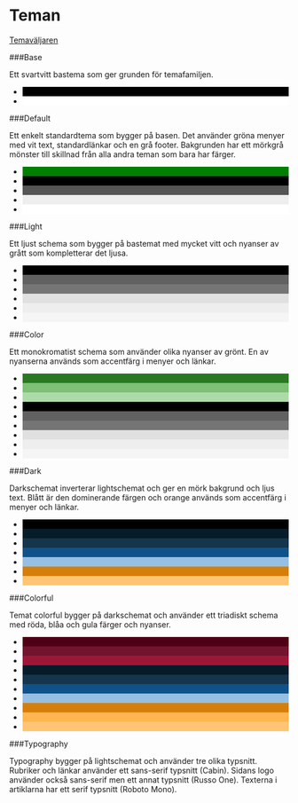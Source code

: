 Teman
=====

[Temaväljaren](theme-selector)

###Base

Ett svartvitt bastema som ger grunden för temafamiljen.

<ul class="palette">
    <li style="background-color: #000" title="#000"></li>
    <li style="background-color: #fff" title="#fff"></li>
</ul>

###Default

Ett enkelt standardtema som bygger på basen. Det använder gröna menyer med vit text, standardlänkar och en grå footer. Bakgrunden har ett mörkgrå mönster till skillnad från alla andra teman som bara har färger.

<ul class="palette">
    <li style="background-color: green" title="green"></li>
    <li style="background-color: #000" title="#000"></li>
    <li style="background-color: #555" title="#555"></li>
    <li style="background-color: #eee" title="#eee"></li>
    <li style="background-color: #fff" title="#fff"></li>
</ul>

###Light

Ett ljust schema som bygger på bastemat med mycket vitt och nyanser av grått som kompletterar det ljusa.

<ul class="palette">
    <li style="background-color: #000" title="#000"></li>
    <li style="background-color: #616161" title="#616161"></li>
    <li style="background-color: #757575" title="#757575"></li>
    <li style="background-color: #E0E0E0" title="#E0E0E0"></li>
    <li style="background-color: #EEEEEE" title="#EEEEEE"></li>
    <li style="background-color: #F5F5F5" title="#F5F5F5"></li>
</ul>

###Color

Ett monokromatist schema som använder olika nyanser av grönt. En av nyanserna används som accentfärg i menyer och länkar.

<ul class="palette">
    <li style="background-color: #2A7922" title="#2A7922"></li>
    <li style="background-color: #7DC076" title="#7DC076"></li>
    <li style="background-color: #ADDBA8" title="#ADDBA8"></li>
    <li style="background-color: #000" title="#000"></li>
    <li style="background-color: #616161" title="#616161"></li>
    <li style="background-color: #757575" title="#757575"></li>
    <li style="background-color: #E0E0E0" title="#E0E0E0"></li>
    <li style="background-color: #EEEEEE" title="#EEEEEE"></li>
    <li style="background-color: #F5F5F5" title="#F5F5F5"></li>
</ul>

###Dark

Darkschemat inverterar lightschemat och ger en mörk bakgrund och ljus text. Blått är den dominerande färgen och orange används som accentfärg i menyer och länkar.

<ul class="palette">
    <li style="background-color: #000" title="#000"></li>
    <li style="background-color: #071C29" title="#071C29"></li>
    <li style="background-color: #14354B" title="#14354B"></li>
    <li style="background-color: #0F528A" title="#0F528A"></li>
    <li style="background-color: #95BFE3" title="#95BFE3"></li>
    <li style="background-color: #D57F0A" title="#D57F0A"></li>
    <li style="background-color: #FFC574" title="#FFC574"></li>
</ul>

###Colorful

Temat colorful bygger på darkschemat och använder ett triadiskt schema med röda, blåa och gula färger och nyanser.

<ul class="palette">
    <li style="background-color: #4E0116" title="#4E0116"></li>
    <li style="background-color: #72142E" title="#72142E"></li>
    <li style="background-color: #9C1737" title="#9C1737"></li>
    <li style="background-color: #071C29" title="#071C29"></li>
    <li style="background-color: #14354B" title="#14354B"></li>
    <li style="background-color: #0F528A" title="#0F528A"></li>
    <li style="background-color: #95BFE3" title="#95BFE3"></li>
    <li style="background-color: #D57F0A" title="#D57F0A"></li>
    <li style="background-color: #FFB651" title="#FFB651"></li>
    <li style="background-color: #FFC574" title="#FFC574"></li>
</ul>

###Typography

Typography bygger på lightschemat och använder tre olika typsnitt. Rubriker och länkar använder ett sans-serif typsnitt (Cabin). Sidans logo använder också sans-serif men ett annat typsnitt (Russo One). Texterna i artiklarna har ett serif typsnitt (Roboto Mono).
